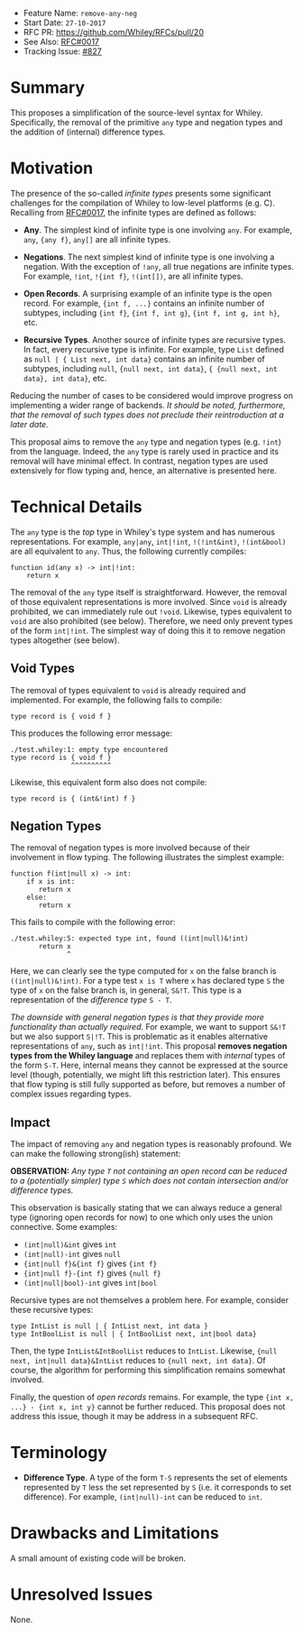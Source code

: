 - Feature Name: `remove-any-neg`
- Start Date: `27-10-2017`
- RFC PR: https://github.com/Whiley/RFCs/pull/20
- See Also: [RFC#0017](https://github.com/Whiley/RFCs/blob/master/text/0017-runtime-type-information.md)
- Tracking Issue: [#827](https://github.com/Whiley/WhileyCompiler/issues/827)

# Summary

This proposes a simplification of the source-level syntax for Whiley.
Specifically, the removal of the primitive `any` type and negation
types and the addition of (internal) difference types.

# Motivation

The presence of the so-called _infinite types_ presents some
significant challenges for the compilation of Whiley to low-level
platforms (e.g. C).  Recalling from
[RFC#0017](https://github.com/Whiley/RFCs/blob/master/text/0017-runtime-type-information.md),
the infinite types are defined as follows:

- **Any**.  The simplest kind of infinite type is one involving `any`.
  For example, `any`, `{any f}`, `any[]` are all infinite types.

- **Negations**.  The next simplest kind of infinite type is one
  involving a negation.  With the exception of `!any`, all true
  negations are infinite types.  For example, `!int`, `!{int f}`,
  `!(int[])`, are all infinite types.

- **Open Records**.  A surprising example of an infinite type is the
  open record.  For example, `{int f, ...}` contains an infinite
  number of subtypes, including `{int f}`, `{int f, int g}`, `{int f,
  int g, int h}`, etc.

- **Recursive Types**.  Another source of infinite types are recursive
  types.  In fact, every recursive type is infinite.  For example,
  type `List` defined as `null | { List next, int data}` contains an
  infinite number of subtypes, including `null`, `{null next, int
  data}`, `{ {null next, int data}, int data}`, etc.

Reducing the number of cases to be considered would improve progress
on implementing a wider range of backends.  _It should be noted,
furthermore, that the removal of such types does not preclude their
reintroduction at a later date._

This proposal aims to remove the `any` type and negation types
(e.g. `!int`) from the language.  Indeed, the `any` type is rarely
used in practice and its removal will have minimal effect.  In
contrast, negation types are used extensively for flow typing and,
hence, an alternative is presented here.

# Technical Details

The `any` type is the _top_ type in Whiley's type system and has
  numerous representations.  For example, `any|any`, `int|!int`,
  `!(!int&int)`, `!(int&bool)` are all equivalent to `any`.  Thus, the
  following currently compiles:

```
function id(any x) -> int|!int:
	return x
```

The removal of the `any` type itself is straightforward.  However, the
  removal of those equivalent representations is more involved.  Since
  `void` is already prohibited, we can immediately rule out `!void`.
  Likewise, types equivalent to `void` are also prohibited (see
  below).  Therefore, we need only prevent types of the form
  `int|!int`.  The simplest way of doing this it to remove negation
  types altogether (see below).


## Void Types

The removal of types equivalent to `void` is already required and
implemented.  For example, the following fails to compile:

```
type record is { void f }
```

This produces the following error message:

```
./test.whiley:1: empty type encountered
type record is { void f }
               ^^^^^^^^^^
```

Likewise, this equivalent form also does not compile:

```
type record is { (int&!int) f }
```

## Negation Types

The removal of negation types is more involved because of their
involvement in flow typing.  The following illustrates the simplest
example:

```
function f(int|null x) -> int:
    if x is int:
	   return x
    else:
	   return x
```

This fails to compile with the following error:

```
./test.whiley:5: expected type int, found ((int|null)&!int)
	   return x
	          ^
```

Here, we can clearly see the type computed for `x` on the false branch
is `((int|null)&!int)`.  For a type test `x is T` where `x` has
declared type `S` the type of `x` on the false branch is, in general,
`S&!T`.  This type is a representation of the _difference type_ `S -
T`.

_The downside with general negation types is that they provide more
functionality than actually required_.  For example, we want to
support `S&!T` but we also support `S|!T`.  This is problematic as it
enables alternative representations of `any`, such as `int|!int`.
This proposal **removes negation types from the Whiley language** and
replaces them with _internal_ types of the form `S-T`.  Here, internal
means they cannot be expressed at the source level (though,
potentially, we might lift this restriction later).  This ensures that
flow typing is still fully supported as before, but removes a number
of complex issues regarding types.

## Impact

The impact of removing `any` and negation types is reasonably
profound.  We can make the following strong(ish) statement:

**OBSERVATION:** _Any type `T` not containing an open record can be
  reduced to a (potentially simpler) type `S` which does not contain
  intersection and/or difference types._

This observation is basically stating that we can always reduce a
general type (ignoring open records for now) to one which only uses
the union connective.  Some examples:

* `(int|null)&int` gives `int`
* `(int|null)-int` gives `null`
* `{int|null f}&{int f}` gives `{int f}`
* `{int|null f}-{int f}` gives `{null f}`
* `(int|null|bool)-int` gives `int|bool`

Recursive types are not themselves a problem here.  For example,
consider these recursive types:

```
type IntList is null | { IntList next, int data }
type IntBoolList is null | { IntBoolList next, int|bool data}
```

Then, the type `IntList&IntBoolList` reduces to `IntList`.  Likewise,
`{null next, int|null data}&IntList` reduces to `{null next, int
data}`.  Of course, the algorithm for performing this simplification
remains somewhat involved.

Finally, the question of _open records_ remains.  For example, the
type `{int x, ...} - {int x, int y}` cannot be further reduced.  This
proposal does not address this issue, though it may be address in a
subsequent RFC.


# Terminology

* **Difference Type**.  A type of the form `T-S` represents the set of
elements represented by `T` less the set represented by `S`
(i.e. it corresponds to set difference).  For example,
`(int|null)-int` can be reduced to `int`.

# Drawbacks and Limitations

A small amount of existing code will be broken.

# Unresolved Issues

None.

